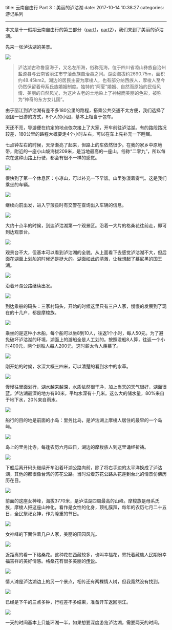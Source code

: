 title: 云南自由行 Part 3：美丽的泸沽湖
date: 2017-10-14 10:38:27
categories: 游记系列


---

本文是十一假期云南自由行的第三部分（[part1](https://steemit.com/cn/@drunkevil/travel-in-yunnan-part-1)，[part2](https://steemit.com/cn/@drunkevil/travel-in-yunnan-part-2)），我们来到了美丽的泸沽湖。

<!--more-->






先来一张泸沽湖的美景。

![](http://wx2.sinaimg.cn/mw690/532796fbgy1fkiqiaa474j23402c07wi.jpg)

> 泸沽湖古称鲁窟海子，又名左所海，俗称亮海，位于四川省凉山彝族自治州盐源县与云南省丽江市宁蒗彝族自治县之间。湖面海拔约2690.75m，面积约48.45km2。湖边的居民主要为摩梭人，也有部分纳西族人，摩梭人至今仍然保留着母系氏族婚姻制度。独特的“阿夏”婚姻、自然而原始的民俗风情、美丽的自然风光，为这片古老的土地染上了神秘而美丽的色彩，被称为“神奇的东方女儿国”。

由于丽江到泸沽湖有差不多180公里的路程，搭乘公共交通不太方便，我们选择了跟团一日游的方式，8个人的小团，基本上相当于包车。

天还不亮，导游便在约定的地点依次接上了大家，开车前往泸沽湖。有的路段路况较差，180公里的路程大概要走4个小时左右，可以在车上先补充一下睡眠。

七点钟左右的时候，天渐渐亮了起来，但路上的车依然很少。在我的家乡中原地带，附近的一座小山坡海拔209米，是当地最高的一座山，俗称“二零九”，所以每次在这种山路上行驶，都会有很不一样的感觉。

![](http://wx2.sinaimg.cn/mw690/532796fbgy1fkiqhti7ajj23402c0npd.jpg)

很快到了第一个休息区：小凉山，可以补充一下早饭。山里弥漫着雾气。这是我们乘坐的车辆。

![](http://wx4.sinaimg.cn/mw690/532796fbgy1fkiqhxy9szj22c03401ky.jpg)

继续向前出发，进入宁蒗县时有交警在查询出入车辆的信息。

![](http://wx2.sinaimg.cn/mw690/532796fbgy1fkiqi1e8nej23402c07wi.jpg)

大约十点半的时候，到达泸沽湖第一个观景区。沿着一大片的格桑花往前走，即可到达观景台。

![](http://wx2.sinaimg.cn/mw690/532796fbgy1fkiqi8834ij23402c07wl.jpg)

观景台不大，但基本可以看到泸沽湖的全貌。从上面看下去感觉泸沽湖不大，但后面在湖面上划船的时候还是挺大的。湖面如此的清澈，让我想起了慕尼黑的国王湖。

![](http://wx2.sinaimg.cn/mw690/532796fbgy1fkiqiaa474j23402c07wi.jpg)

沿着环湖公路继续出发。

![](http://wx2.sinaimg.cn/mw690/532796fbgy1fkiqigkeqdj23402c04qr.jpg)

到达乘船的码头：三家村码头，开始的时候这里只有三户人家，慢慢的发展到了现在的十几户，都是摩梭族。

![](http://wx1.sinaimg.cn/mw690/532796fbgy1fkiqjs9oxlj23402c01kz.jpg)

乘坐的是这种小木船，每个船可以坐8到10人，往返1个小时，每人50元。为了避免破坏泸沽湖的环境，湖面上的游船全是人工划的。按照没船8人算，往返一个小时400元，两个划船人每人200元，这时薪太令人羡慕了。

![](http://wx1.sinaimg.cn/mw690/532796fbgy1fkiqjme7z3j23402c04qr.jpg)

刚开始的时候，水深大概三四米，可以清楚的看到水中的水草。

![](http://wx3.sinaimg.cn/mw690/532796fbgy1fkiqk2ygoaj23402c0u0y.jpg)

慢慢往里面划行，湖水越来越深，水质依然很干净，加上当天的天气很好，湖面很蓝。泸沽湖最深的地方有90米，平均水深有十几米。这么大的储水量，80%来自于地下水，20%来自雨水。

![](http://wx4.sinaimg.cn/mw690/532796fbgy1fkiqkhrl72j23402c0qv6.jpg)

船行的目的地是前面的小岛：里务比岛，是泸沽湖上摩梭人居住的最早的一个岛屿。

![](http://wx2.sinaimg.cn/mw690/532796fbgy1fkiqiqfgzbj23402c0b2b.jpg)

岛上的里务比寺。每逢农历六月四日，湖边的摩梭族人到这里诵经祈祷。

![](http://wx4.sinaimg.cn/mw690/532796fbgy1fkiqj79j1lj22c0340b2b.jpg)

下船后离开码头继续开车沿着环湖公路向前，除了将右手边的太平洋换成了泸沽湖，其他的都很像台湾的苏花公路。当时沿着苏花公路从花莲到台北的情景仿佛历历在目。

![](http://wx1.sinaimg.cn/mw690/532796fbly1fkiu3ng7u0j23402c04qs.jpg)

前面的这座女神峰，海拔3770米，是泸沽湖四周最高的山峰。摩梭族是母系氏族，摩梭人把这座山神化，看作是女性的化身，顶礼膜拜，每年的农历七月二十五日，全民祭祀女神，作为隆重的节日。

![](http://wx1.sinaimg.cn/mw690/532796fbgy1fkiqjzkcijj23402c07wj.jpg)

女神峰的下面住着几户人家，美丽的田园风光。

![](http://wx2.sinaimg.cn/mw690/532796fbgy1fkiqkfe24hj23402c04qu.jpg)

近距离的看一下格桑花。这种花在西藏较多，也叫幸福花，寄托着藏族人民期盼幸福吉祥的美好情感。格桑花有很多美丽的[传说](https://baike.baidu.com/item/%E6%A0%BC%E6%A1%91%E8%8A%B1/1505?fr=aladdin)。

![](http://wx4.sinaimg.cn/mw690/532796fbgy1fkiqkadugij22c02c0hdt.jpg)

情人滩是泸沽湖边上的另一个景点，相传还有两棵情人树，但我竟然没有找到。

![](http://wx4.sinaimg.cn/mw690/532796fbgy1fkiqklav2bj22c0340x6r.jpg)

已经是下午的三点多钟，行程差不多结束，准备开车返回丽江。

![](http://wx3.sinaimg.cn/mw690/532796fbgy1fkiqjw1o4jj23402c0kjn.jpg)

一天的时间基本上只能环湖一半，如果想要深度游览泸沽湖，需要两天的时间。



